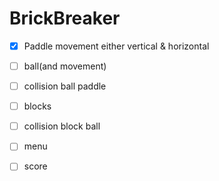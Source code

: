 # BrickBreaker

- [x] Paddle movement either vertical & horizontal
- [ ] ball(and movement)
- [ ] collision ball paddle
- [ ] blocks
- [ ] collision block ball
- [ ] menu 
- [ ] score
 